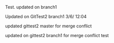 Test.
updated on branch1

Updated on GitTest2 branch1 3/6/ 12:04


updated gittest2 master for merge conflict

updated on gittest2 branch1 for merge conflict test

